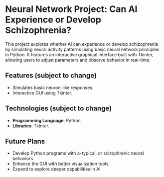 # Neural Network Project: Can AI Experience or Develop Schizophrenia?

This project explores whether AI can experience or develop schizophrenia by simulating neural activity patterns using basic neural network principles in Python. It features an interactive graphical interface built with Tkinter, allowing users to adjust parameters and observe behavior in real-time. 

## Features (subject to change)
- Simulates basic neuron-like responses.
- Interactive GUI using Tkinter.

## Technologies (subject to change)
- **Programming Language**: Python  
- **Libraries**: Tkinter.

## Future Plans
- Develop Python programs with a-typical, or scizophrenic neural behaviors.
- Enhance the GUI with better visualization tools.
- Expand to explore deeper capabilities in AI

